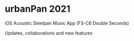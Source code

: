 # urbanPan 2021
iOS Acoustic Steelpan Music App (F3-C6 Double Seconds) 

Updates, collaborations and new features
